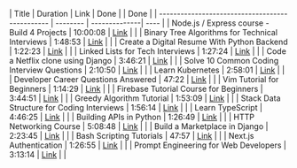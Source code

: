 | Title                                           | Duration | Link          | Done |                                              | Done |
| ----------------------------------------------- | -------- | --------------| ---- |
| Node.js / Express course - Build 4 Projects     | 10:00:08 | [Link](https://www.youtube.com/watch?v=qwfE7fSVaZM)        |      |
| Binary Tree Algorithms for Technical Interviews | 1:48:53  | [Link](https://www.youtube.com/watch?v=fAAZixBzIAI)        |      |
| Create a Digital Resume With Python Backend     | 1:22:23  | [Link](https://www.youtube.com/watch?v=0oSsLbh_Kv4)        |      |
| Linked Lists for Tech Interviews                | 1:27:24  | [Link](https://www.youtube.com/watch?v=Hj_rA0dhr2I)        |      |
| Code a Netflix clone using Django               | 3:46:21  | [Link](https://www.youtube.com/watch?v=gbyYXgiSgdM)        |      |
| Solve 10 Common Coding Interview Questions      | 2:10:50  | [Link](https://www.youtube.com/watch?v=Peq4GCPNC5c)        |      |
| Learn Kubernetes                                | 2:58:01  | [Link](https://www.youtube.com/watch?v=d6WC5n9G_sM)        |      |
| Developer Career Questions Answered             | 47:22    | [Link](https://www.youtube.com/watch?v=GwHX6FM-BHw)        |      |
| Vim Tutorial for Beginners                      | 1:14:29  | [Link](https://www.youtube.com/watch?v=RZ4p-saaQkc&t=3s)        |      |
| Firebase Tutorial Course for Beginners          | 3:44:51  | [Link](https://www.youtube.com/watch?v=fgdpvwEWJ9M)        |      |
| Greedy Algorithm Tutorial                       | 1:53:09  | [Link](https://www.youtube.com/watch?v=bC7o8P_Ste4)        |      |
| Stack Data Structure for Coding Interviews      | 1:56:14  | [Link](https://www.youtube.com/watch?v=O1KeXo8lE8A)        |      |
| Learn TypeScript                                | 4:46:25  | [Link](https://www.youtube.com/watch?v=30LWjhZzg50)        |      |
| Building APIs in Python                         | 1:26:49  | [Link](https://www.youtube.com/watch?v=tujhGdn1EMI)        |      |
| HTTP Networking Course                          | 5:08:48  | [Link](https://www.youtube.com/watch?v=2JYT5f2isg4&t=585s)        |      |
| Build a Marketplace in Django                   | 2:23:45  | [Link](https://www.youtube.com/watch?v=ZxMB6Njs3ck&t=10s)        |      |
| Bash Scripting Tutorials                        | 47:57    | [Link](https://www.youtube.com/watch?v=tK9Oc6AEnR4)        |      |
| Next.js Authentication                          | 1:26:55  | [Link](https://www.youtube.com/watch?v=MNm1XhDjX1s)        |      |
| Prompt Engineering for Web Developers           | 3:13:14  | [Link](https://www.youtube.com/watch?v=ScKCy2udln8)        |      |
